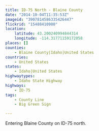 ```yaml
---
title: ID-75 North - Blaine County
date: "2014-10-04T11:35:53Z"
imageid: "3907814586335426447"
flickrid: "15488410900"
location:
    latitude: 43.200240994844314
    longitude: -114.31771159172058
places: []
counties:
    - Blaine County|Idaho|United States
countries:
    - United States
states:
    - Idaho|United States
highwaytypes:
    - Idaho State Highway
highways:
    - ID-75
tags:
    - County Line
    - Big Green Sign

---
```

Entering Blaine County on ID-75 north.